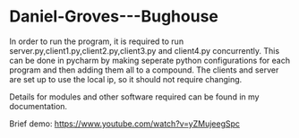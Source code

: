 # Daniel-Groves---Bughouse

In order to run the program, it is required to run server.py,client1.py,client2.py,client3.py and client4.py concurrently. This can be done in pycharm by making seperate python configurations for each program and then adding them all to a compound. The clients and server are set up to use the local ip, so it should not require changing.

Details for modules and other software required can be found in my documentation.

Brief demo:
https://www.youtube.com/watch?v=yZMujeegSpc
